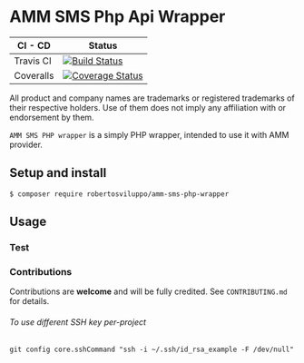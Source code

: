 AMM SMS Php Api Wrapper
=======================

| CI - CD | Status |
| ------- | ------ |
| Travis CI | [![Build Status](https://travis-ci.com/robertosviluppo/amm-sms-php-wrapper.svg?branch=master)](https://travis-ci.com/robertosviluppo/amm-sms-php-wrapper) |
| Coveralls | [![Coverage Status](https://coveralls.io/repos/github/robertosviluppo/amm-sms-php-wrapper/badge.svg?branch=master)](https://coveralls.io/github/robertosviluppo/amm-sms-php-wrapper?branch=master) |

All product and company names are trademarks or registered trademarks of their respective holders.
Use of them does not imply any affiliation with or endorsement by them.

`AMM SMS PHP wrapper` is a simply PHP wrapper, intended to use it with AMM provider.


## Setup and install

`$ composer require robertosviluppo/amm-sms-php-wrapper`


## Usage



### Test



### Contributions

Contributions are **welcome** and will be fully credited. See `CONTRIBUTING.md` for details. 



###### To use different SSH key per-project

`git config core.sshCommand "ssh -i ~/.ssh/id_rsa_example -F /dev/null"`
